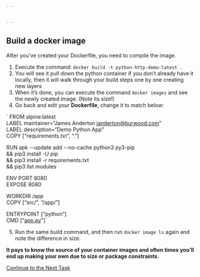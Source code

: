 ```yaml
---


---
```


<h2 id="build-a-docker-image">Build a docker image</h2>
<p>After you’ve created your Dockerfile, you need to compile the image.</p>
<ol>
<li>Execute the command: <code>docker build -t python-http-demo:latest .</code></li>
<li>You will see it pull down the python container if you don’t already have it locally, then it will walk through your build steps one by one creating new layers</li>
<li>When it’s done, you can execute the command <code>docker images</code> and see the newly created image. (Note its size!)</li>
<li>Go back and edit your <strong>Dockerfile</strong>, change it to match below:</li>
</ol>
<p>` FROM alpine:latest<br>
LABEL maintainer=“James Anderton <a href="mailto:janderton@burwood.com">janderton@burwood.com</a>”<br>
LABEL description=“Demo Python App”<br>
COPY [“requirements.txt”, “.”]</p>
<p>RUN apk --update add --no-cache python3 py3-pip <br>
&amp;&amp; pip3 install -U pip <br>
&amp;&amp; pip3 install -r requirements.txt <br>
&amp;&amp; pip3 list modules</p>
<p>ENV PORT 8080<br>
EXPOSE 8080</p>
<p>WORKDIR /app<br>
COPY [“src/”, “/app/”]</p>
<p>ENTRYPOINT [“python”]<br>
CMD [“<a href="http://app.py">app.py</a>”]`</p>
<ol start="5">
<li>Run the same build command,  and then run <code>docker image ls</code> again and note the difference in size.</li>
</ol>
<p><strong>It pays to know the source of your container images and often times you’ll end up making your own due to size or package constraints.</strong></p>
<p><a href="https://github.com/Burwood/containers101/blob/master/containers_lab/task_6.md">Continue to the Next Task</a></p>

